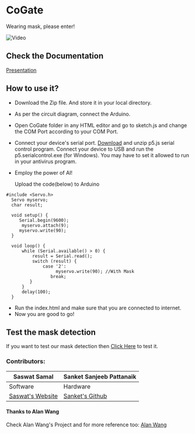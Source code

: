 # CoGate
Wearing mask, please enter!

![Video](https://github.com/PIYSocial-India/CoGate/blob/master/assests/video/cogate.gif)

## Check the Documentation 
[Presentation](https://www.canva.com/design/DAD-Y422XEI/CIKMTIcU1RLkZEMcGoaLZQ/view)

## How to use it?
- Download the Zip file. And store it in your local directory.

- As per the circuit diagram, connect the Arduino.

- Open CoGate folder in any HTML editor and go to sketch.js and change the COM Port according to your COM Port.

- Connect your device's serial port. [Download](https://github.com/p5-serial/p5.serialcontrol/releases)  and unzip p5.js serial control program. Connect your device to USB and run the p5.serialcontrol.exe (for Windows). You may have to set it allowed to run in your antivirus program.


- Employ the power of AI!

  Upload the code(below) to Arduino 

```
#include <Servo.h>
  Servo myservo;
  char result;

  void setup() {
     Serial.begin(9600);
      myservo.attach(9);
     myservo.write(90);
  }

  void loop() {
      while (Serial.available() > 0) {
          result = Serial.read();
          switch (result) {
              case '2':
                   myservo.write(90); //With Mask
                 break;
         }
      }
      delay(100);
  } 
```
- Run the index.html and make sure that you are connected to internet.
- Now you are good to go! 

## Test the mask detection
If you want to test our mask detection then [Click Here](https://piysocial-india.github.io/CoGate/) to test it.
### Contributors:
Saswat Samal | Sanket Sanjeeb Pattanaik
------------ | -------------
Software | Hardware
[ Saswat's Website](http://saswatsamal.me/) | [Sanket's Github](https://github.com/Sanket-Pattanaik)

#### Thanks to Alan Wang
Check Alan Wang's Project and for more reference too: 
[Alan Wang](https://github.com/alankrantas/TeachableMachine-p5js-serialport)



